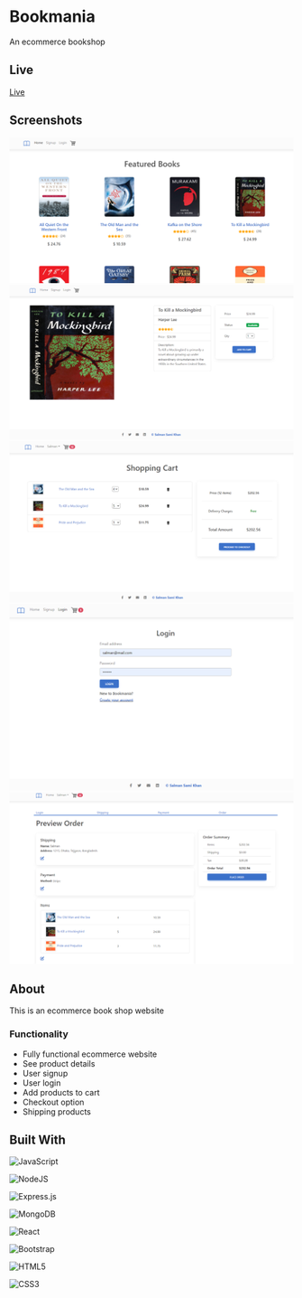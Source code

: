 # Bookmania

An ecommerce bookshop

## Live

[Live](https://bookmania.cyclic.app/)

## Screenshots

![Online-Todolist](ss1.png)
![Online-Todolist](ss2.png)
![Online-Todolist](ss3.png)
![Online-Todolist](ss4.png)
![Online-Todolist](ss6.png)



## About

This is an ecommerce book shop website

### Functionality

- Fully functional ecommerce website
- See product details
- User signup
- User login
- Add products to cart
- Checkout option
- Shipping products

## Built With

![JavaScript](https://img.shields.io/badge/javascript-%23323330.svg?style=for-the-badge&logo=javascript&logoColor=%23F7DF1E)

![NodeJS](https://img.shields.io/badge/node.js-6DA55F?style=for-the-badge&logo=node.js&logoColor=white)

![Express.js](https://img.shields.io/badge/express.js-%23404d59.svg?style=for-the-badge&logo=express&logoColor=%2361DAFB)

![MongoDB](https://img.shields.io/badge/MongoDB-%234ea94b.svg?style=for-the-badge&logo=mongodb&logoColor=white)

![React](https://img.shields.io/badge/react-%2320232a.svg?style=for-the-badge&logo=react&logoColor=%2361DAFB)

![Bootstrap](https://img.shields.io/badge/bootstrap-%23563D7C.svg?style=for-the-badge&logo=bootstrap&logoColor=white)

![HTML5](https://img.shields.io/badge/html5-%23E34F26.svg?style=for-the-badge&logo=html5&logoColor=white)

![CSS3](https://img.shields.io/badge/css3-%231572B6.svg?style=for-the-badge&logo=css3&logoColor=white)
